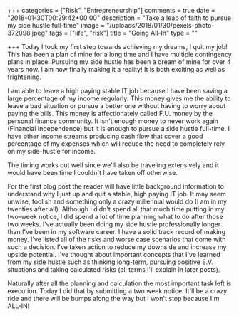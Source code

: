 +++
categories = ["Risk", "Entrepreneurship"]
comments = true
date = "2018-01-30T00:29:42+00:00"
description = "Take a leap of faith to pursue my side hustle full-time"
image = "/uploads/2018/01/30/pexels-photo-372098.jpeg"
tags = ["life", "risk"]
title = "Going All-In"
type = ""

+++
Today I took my first step towards achieving my dreams, I quit my job! This has been a plan of mine for a long time and I have multiple contingency plans in place. Pursuing my side hustle has been a dream of mine for over 4 years now. I am now finally making it a reality! It is both exciting as well as frightening. 

I am able to leave a high paying stable IT job because I have been saving a large percentage of my income regularly. This money gives me the ability to leave a bad situation or pursue a better one without having to worry about paying the bills. This money is affectionately called F.U. money by the personal finance community. It isn't enough money to never work again (Financial Independence) but it is enough to pursue a side hustle full-time. I have other income streams producing cash flow that cover a good percentage of my expenses which will reduce the need to completely rely on my side-hustle for income.

The timing works out well since we'll also be traveling extensively and it would have been time I couldn't have taken off otherwise.

For the first blog post the reader will have little background information to understand why I just up and quit a stable, high paying IT job. It may seem unwise, foolish and something only a crazy millennial would do (I am in my twenties after all). Although I didn't spend all that much time putting in my two-week notice, I did spend a lot of time planning what to do after those two weeks. I've actually been doing my side hustle professionally longer than I've been in my software career. I have a solid track record of making money. I've listed all of the risks and worse case scenarios that come with such a decision. I've taken action to reduce my downside and increase my upside potential. I've thought about important concepts that I've learned from my side hustle such as thinking long-term, pursuing positive E.V. situations and taking calculated risks (all terms I'll explain in later posts).

Naturally after all the planning and calculation the most important task left is execution. Today I did that by submitting a two week notice. It'll be a crazy ride and there will be bumps along the way but I won't stop because I'm ALL-IN!